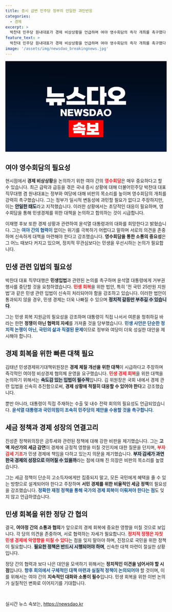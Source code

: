```yaml
---
title: 증시 급변 민주당 정부의 안일한 과민반응
categories:
  - 경제
excerpt: >
  박찬대 민주당 원내대표가 경제 비상상황을 언급하며 여야 영수회담의 즉각 개최를 촉구했다. 이재명 후보도 윤 대통령을 만나고 싶다며 협력을 강조, 민생 회복을 위한 긴급 대책 마련의 필요성을 역설했다.
feature_text: >
  박찬대 민주당 원내대표가 경제 비상상황을 언급하며 여야 영수회담의 즉각 개최를 촉구했다. 이재명 후보도 윤 대통령을 만나고 싶다며 협력을 강조, 민생 회복을 위한 긴급 대책 마련의 필요성을 역설했다.
image: '/assets/img/newsdao_breakingnews.jpg'
---
```


<p><img src="/assets/img/newsdao_breakingnews.jpg" alt="ranknews 속보" /></p>

<h2 data-ke-size="size26">여야 영수회담의 필요성</h2>

<p data-ke-size="size16">현시점에서 <b>경제 비상상황</b>을 논의하기 위한 여야 간의 <b><span style="color: #ee2323;">영수회담</span></b>은 매우 중요하다고 할 수 있습니다. 최근 급락과 급등을 겪은 국내 증시 상황에 대해 더불어민주당 박찬대 대표 직무대행 겸 원내대표는 정부와 여당에 대해 비판의 목소리를 높이며 영수회담의 개최를 강력히 촉구했습니다. 그는 정부가 일시적 변동성에 과민할 필요가 없다고 주장하지만, 이는 <b><span style="background-color: #21538527;">안일한 태도</span></b>라고 지적했습니다. 이러한 상황에서는 초당적인 대응이 필요하며, 영수회담을 통해 민생경제를 위한 대책을 논의하고 합의하는 것이 시급합니다.</p>

<p data-ke-size="size16">이재명 후보 또한 경제 상황과 관련하여 윤석열 대통령과의 대화를 희망한다고 밝혔습니다. 그는 <b><span style="color: #1a5490;">여야 간의 협력이</span></b> 없이는 위기를 극복하기 어렵다고 말하며 서로의 의견을 존중하며 신속하게 대책을 마련해야 한다고 강조했습니다. <b>영수회담을 통한 소통의 중요성</b>은 그 어느 때보다 커지고 있으며, 정치적 무관심보다는 민생을 우선시하는 논의가 필요합니다.</p>

<h2 data-ke-size="size26">민생 관련 입법의 필요성</h2>

<p data-ke-size="size16">박찬대 대표 직무대행은 <b>민생입법</b>과 관련된 논의를 촉구하며 윤석열 대통령에게 거부권 행사를 중단할 것을 요청하였습니다. <b><span style="color: #ee2323;">민생 회복</span></b>을 위한 법안, 특히 '전 국민 25만원 지원법'과 같은 민생 관련 입법이 신속히 처리되어야 함을 강조하고 있습니다. 이러한 법안이 통과되지 않을 경우, 민생 경제는 더욱 나빠질 수 있으며 <b><span style="background-color: #21538527;">정치적 갈등만 부추길 수 있습니다</span></b>.</p>

<p data-ke-size="size16">그는 민생 회복 지원금의 필요성을 강조하며 대통령이 직접 나서서 여론을 청취하길 바라는 한편 <b>정쟁이 아닌 협력의 자세</b>를 가져줄 것을 당부했습니다. <b><span style="color: #1a5490;">민생 사안은 단순한 정치적 논쟁이 아닌, 국민의 삶과 직결된 문제</span></b>이므로 정부와 여당이 더욱 성실한 대안을 제시해야 합니다.</p>

<h2 data-ke-size="size26">경제 회복을 위한 빠른 대책 필요</h2>

<p data-ke-size="size16">김태년 민생경제위기대책위원장은 <b>경제 체질 개선을 위한 대책</b>이 시급하다고 주장하며 즉각적인 여야정 비상경제 협의체 운영을 요구했습니다. <b><span style="color: #ee2323;">민생 경제 회복</span></b>을 위한 대책을 논의하기 위해서는 <b><span style="background-color: #21538527;">속도감 있는 입법이 필수적</span></b>입니다. 김 위원장은 국회 내에서 경제 관련 입법을 신속히 추진함으로써, <b>경제 상황에 적절히 대응할 수 있어야 한다</b>고 강조했습니다.</p>

<p data-ke-size="size16">뿐만 아니라, 대통령이 직접 주재하는 수출 및 내수 전략 회의의 필요성도 언급되었습니다. <b><span style="color: #1a5490;">윤석열 대통령과 국민의힘이 조속히 민주당의 제안을 수용할 것을 촉구합니다</span></b>.</p>

<h2 data-ke-size="size26">세금 정책과 경제 성장의 연결고리</h2>

<p data-ke-size="size16">진성준 정책위의장은 금투세와 관련된 정책에 대해 강한 비판을 제기했습니다. 그는 <b>고액 자산가의 세금 감면</b>이 경제에 긍정적 영향을 미칠 것인지에 대한 질문을 던지며, <b><span style="color: #ee2323;">부자 감세 기조</span></b>가 민생 경제에 책임을 다하고 있는지 의문을 제기했습니다. <b><span style="background-color: #21538527;">부자 감세가 과연 한국 경제의 성장으로 이어질 수 있을까</span></b>라는 점에 대해 진 의장은 비판의 목소리를 높였습니다.</p>

<p data-ke-size="size16">그는 세금 정책이 단순히 고소득자에게만 집중되지 말고, 모든 국민에게 혜택을 줄 수 있는 방향으로 설계되어야 한다고 주장하며 <b>서민 경제를 위한 비율적인 세금 정책</b>의 필요성을 강조했습니다. <b><span style="color: #1a5490;">정확한 재정 정책을 통해 국가의 경제 회복이 이뤄져야 한다는 점</span></b>도 잊지 않고 언급하였습니다.</p>

<h2 data-ke-size="size26">민생 회복을 위한 정당 간 협의</h2>

<p data-ke-size="size16">결국, <b>여야정 간의 소통과 협의</b>가 앞으로의 경제 회복에 중요한 영향을 미칠 것으로 보입니다. 각 당의 의견을 존중하며, 서로 협력하는 자세가 필요합니다. <b><span style="color: #ee2323;">정치적 정쟁은 자칫 민생 경제에 악영향을 미칠 수 있다</span></b>는 점을 잊지 말아야 하며, 진정으로 국민을 위한 정책이 필요합니다. <b><span style="background-color: #21538527;">필요한 정책은 반드시 시행되어야 하며</span></b>, 신속한 대책 마련이 절실한 상황입니다.</p>

<p data-ke-size="size16">정당 간의 협력과 보다 나은 대안을 모색하기 위해서는 <b>정치적인 이견을 넘어서야 할 시점</b>입니다. <b><span style="color: #1a5490;">향후 회의에서 구체적인 대책 마련과 실질적 정책이 논의되어야</span></b> 할 것이며, 이를 위해서는 여야 간의 <b>지속적인 대화와 소통이 필수</b>입니다. 민생 회복을 위한 이번 논의가 실질적인 변화로 이어지기를 기대합니다.</p>

<p data-ke-size="size16">&nbsp;</p>
실시간 뉴스 속보는, <a href="https://newsdao.kr" rel="dofollow">https://newsdao.kr</a>


